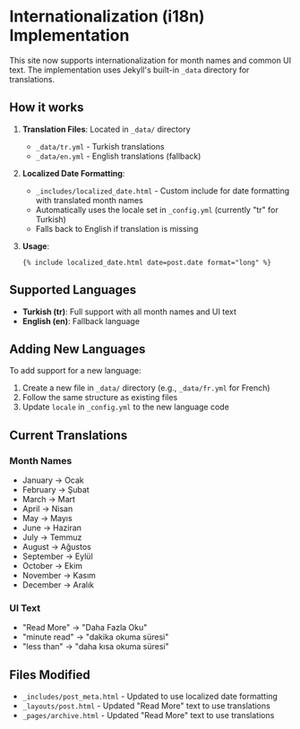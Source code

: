 # Internationalization (i18n) Implementation

This site now supports internationalization for month names and common UI text. The implementation uses Jekyll's built-in `_data` directory for translations.

## How it works

1. **Translation Files**: Located in `_data/` directory
   - `_data/tr.yml` - Turkish translations
   - `_data/en.yml` - English translations (fallback)

2. **Localized Date Formatting**: 
   - `_includes/localized_date.html` - Custom include for date formatting with translated month names
   - Automatically uses the locale set in `_config.yml` (currently "tr" for Turkish)
   - Falls back to English if translation is missing

3. **Usage**: 
   ```liquid
   {% include localized_date.html date=post.date format="long" %}
   ```

## Supported Languages

- **Turkish (tr)**: Full support with all month names and UI text
- **English (en)**: Fallback language

## Adding New Languages

To add support for a new language:

1. Create a new file in `_data/` directory (e.g., `_data/fr.yml` for French)
2. Follow the same structure as existing files
3. Update `locale` in `_config.yml` to the new language code

## Current Translations

### Month Names
- January → Ocak
- February → Şubat  
- March → Mart
- April → Nisan
- May → Mayıs
- June → Haziran
- July → Temmuz
- August → Ağustos
- September → Eylül
- October → Ekim
- November → Kasım
- December → Aralık

### UI Text
- "Read More" → "Daha Fazla Oku"
- "minute read" → "dakika okuma süresi"
- "less than" → "daha kısa okuma süresi"

## Files Modified

- `_includes/post_meta.html` - Updated to use localized date formatting
- `_layouts/post.html` - Updated "Read More" text to use translations
- `_pages/archive.html` - Updated "Read More" text to use translations